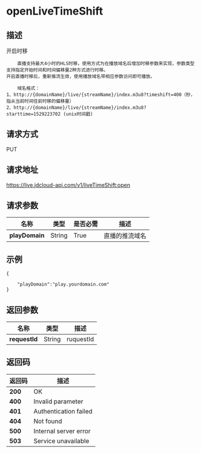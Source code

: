 # openLiveTimeShift


## 描述
开启时移

````
    直播支持最大4小时的HLS时移，使用方式为在播放域名后增加时移参数来实现，参数类型支持指定开始时间和时间偏移量2种方式进行时移。
开启直播时移后，重新推流生效，使用播放域名带相应参数访问即可播放。

    域名格式：
1、http://{domainName}/live/{streamName}/index.m3u8?timeshift=400（秒，指从当前时间往前时移的偏移量）
2、http://{domainName}/live/{streamName}/index.m3u8?starttime=1529223702 (unix时间戳)

````

## 请求方式
PUT

## 请求地址
https://live.jdcloud-api.com/v1/liveTimeShift:open


## 请求参数
|名称|类型|是否必需|描述|
|---|---|---|---|
|**playDomain**|String|True|直播的推流域名|

## 示例
    {
       
        "playDomain":"play.yourdomain.com"
    }

## 返回参数
|名称|类型|描述|
|---|---|---|
|**requestId**|String|ruquestId|


## 返回码
|返回码|描述|
|---|---|
|**200**|OK|
|**400**|Invalid parameter|
|**401**|Authentication failed|
|**404**|Not found|
|**500**|Internal server error|
|**503**|Service unavailable|
